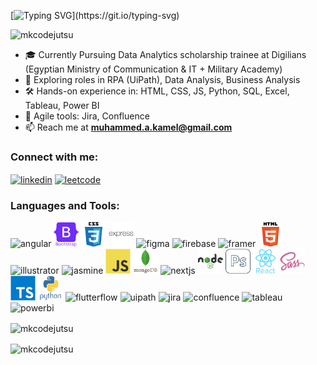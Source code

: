 [![Typing SVG](https://readme-typing-svg.demolab.com?font=Orbitron&weight=500&size=40&duration=2500&pause=1500&color=800F09&background=FFE7D800&center=true&vCenter=true&width=1000&height=250&lines=Hello+Everyone%2C+My+Name+Is+Muhammed;a+Passionate+Software+Developer;Welcome+To+My+GitHub....)](https://git.io/typing-svg)

<p align="left"> <img src="https://komarev.com/ghpvc/?username=mkcodejutsu&label=Profile%20views&color=0e75b6&style=flat" alt="mkcodejutsu" /> </p>
  
- 🎓 Currently Pursuing Data Analytics scholarship trainee at Digilians (Egyptian Ministry of Communication & IT + Military Academy)  
- 🚀 Exploring roles in RPA (UiPath), Data Analysis, Business Analysis  
- 🛠️ Hands-on experience in: HTML, CSS, JS, Python, SQL, Excel, Tableau, Power BI  
- 🧠 Agile tools: Jira, Confluence   
- 📫 Reach me at **muhammed.a.kamel@gmail.com**

<h3 align="left">Connect with me:</h3>
<p align="left">
<a href="https://www.linkedin.com/in/muhammed-kamel" target="blank"><img align="center" src="https://raw.githubusercontent.com/rahuldkjain/github-profile-readme-generator/master/src/images/icons/Social/linked-in-alt.svg" alt="linkedin" height="30" width="40" /></a>
<a href="https://leetcode.com/u/mkcodejutsu/" target="blank"><img align="center" src="https://raw.githubusercontent.com/rahuldkjain/github-profile-readme-generator/master/src/images/icons/Social/leet-code.svg" alt="leetcode" height="30" width="40" /></a>
</p>

<h3 align="left">Languages and Tools:</h3>
<p align="left">
  <img src="https://angular.io/assets/images/logos/angular/angular.svg" alt="angular" width="40" height="40"/>
  <img src="https://raw.githubusercontent.com/devicons/devicon/master/icons/bootstrap/bootstrap-plain-wordmark.svg" alt="bootstrap" width="40" height="40"/>
  <img src="https://raw.githubusercontent.com/devicons/devicon/master/icons/css3/css3-original-wordmark.svg" alt="css3" width="40" height="40"/>
  <img src="https://raw.githubusercontent.com/devicons/devicon/master/icons/express/express-original-wordmark.svg" alt="express" width="40" height="40"/>
  <img src="https://www.vectorlogo.zone/logos/figma/figma-icon.svg" alt="figma" width="40" height="40"/>
  <img src="https://www.vectorlogo.zone/logos/firebase/firebase-icon.svg" alt="firebase" width="40" height="40"/>
  <img src="https://www.vectorlogo.zone/logos/framer/framer-icon.svg" alt="framer" width="40" height="40"/>
  <img src="https://raw.githubusercontent.com/devicons/devicon/master/icons/html5/html5-original-wordmark.svg" alt="html5" width="40" height="40"/>
  <img src="https://www.vectorlogo.zone/logos/adobe_illustrator/adobe_illustrator-icon.svg" alt="illustrator" width="40" height="40"/>
  <img src="https://www.vectorlogo.zone/logos/jasmine/jasmine-icon.svg" alt="jasmine" width="40" height="40"/>
  <img src="https://raw.githubusercontent.com/devicons/devicon/master/icons/javascript/javascript-original.svg" alt="javascript" width="40" height="40"/>
  <img src="https://raw.githubusercontent.com/devicons/devicon/master/icons/mongodb/mongodb-original-wordmark.svg" alt="mongodb" width="40" height="40"/>
  <img src="https://cdn.worldvectorlogo.com/logos/nextjs-2.svg" alt="nextjs" width="40" height="40"/>
  <img src="https://raw.githubusercontent.com/devicons/devicon/master/icons/nodejs/nodejs-original-wordmark.svg" alt="nodejs" width="40" height="40"/>
  <img src="https://raw.githubusercontent.com/devicons/devicon/master/icons/photoshop/photoshop-line.svg" alt="photoshop" width="40" height="40"/>
  <img src="https://raw.githubusercontent.com/devicons/devicon/master/icons/react/react-original-wordmark.svg" alt="react" width="40" height="40"/>
  <img src="https://raw.githubusercontent.com/devicons/devicon/master/icons/sass/sass-original.svg" alt="sass" width="40" height="40"/>
  <img src="https://raw.githubusercontent.com/devicons/devicon/master/icons/typescript/typescript-original.svg" alt="typescript" width="40" height="40"/>
  <img src="https://raw.githubusercontent.com/devicons/devicon/master/icons/python/python-original-wordmark.svg" alt="python" width="40" height="40"/>
  <img src="https://seeklogo.com/images/F/flutterflow-logo-A4AEDA343E-seeklogo.com.png" alt="flutterflow" width="40" height="40"/>
  <img src="https://cdn.worldvectorlogo.com/logos/uipath.svg" alt="uipath" width="40" height="40"/>
  <img src="https://cdn.worldvectorlogo.com/logos/jira-1.svg" alt="jira" width="40" height="40"/>
  <img src="https://cdn.worldvectorlogo.com/logos/confluence-1.svg" alt="confluence" width="40" height="40"/>
  <img src="https://cdn.worldvectorlogo.com/logos/tableau-software.svg" alt="tableau" width="40" height="40"/>
  <img src="https://cdn.worldvectorlogo.com/logos/microsoft-power-bi.svg" alt="powerbi" width="40" height="40"/>
</p>

<p><img align="center" src="https://github-readme-stats.vercel.app/api/top-langs?username=mkcodejutsu&show_icons=true&locale=en&layout=compact" alt="mkcodejutsu" /></p>

<p><img align="center" src="https://github-readme-streak-stats.herokuapp.com/?user=mkcodejutsu&" alt="mkcodejutsu" /></p>
